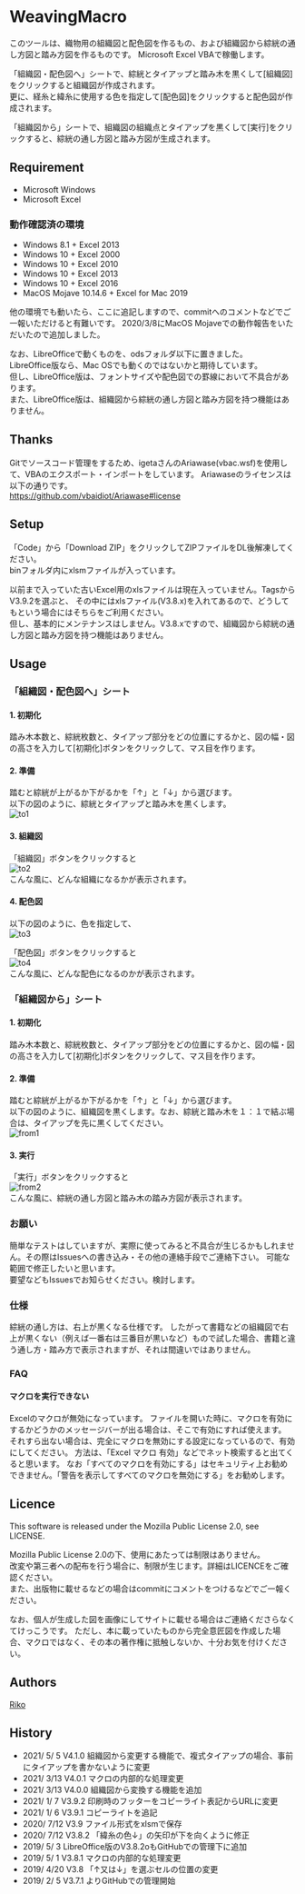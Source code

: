 # WeavingMacro
このツールは、織物用の組織図と配色図を作るもの、および組織図から綜絖の通し方図と踏み方図を作るものです。
Microsoft Excel VBAで稼働します。

「組織図・配色図へ」シートで、綜絖とタイアップと踏み木を黒くして[組織図]をクリックすると組織図が作成されます。  
更に、経糸と緯糸に使用する色を指定して[配色図]をクリックすると配色図が作成されます。

「組織図から」シートで、組織図の組織点とタイアップを黒くして[実行]をクリックすると、綜絖の通し方図と踏み方図が生成されます。

## Requirement
- Microsoft Windows
- Microsoft Excel

### 動作確認済の環境
- Windows 8.1 + Excel 2013
- Windows 10 + Excel 2000
- Windows 10 + Excel 2010
- Windows 10 + Excel 2013
- Windows 10 + Excel 2016
- MacOS Mojave 10.14.6 + Excel for Mac 2019

他の環境でも動いたら、ここに追記しますので、commitへのコメントなどでご一報いただけると有難いです。
2020/3/8にMacOS Mojaveでの動作報告をいただいたので追加しました。


なお、LibreOfficeで動くものを、odsフォルダ以下に置きました。   
LibreOffice版なら、Mac OSでも動くのではないかと期待しています。  
但し、LibreOffice版は、フォントサイズや配色図での罫線において不具合があります。  
また、LibreOffice版は、組織図から綜絖の通し方図と踏み方図を持つ機能はありません。


## Thanks

Gitでソースコード管理をするため、igetaさんのAriawase(vbac.wsf)を使用して、VBAのエクスポート・インポートをしています。
Ariawaseのライセンスは以下の通りです。  
https://github.com/vbaidiot/Ariawase#license


## Setup
「Code」から「Download ZIP」をクリックしてZIPファイルをDL後解凍してください。  
binフォルダ内にxlsmファイルが入っています。

以前まで入っていた古いExcel用のxlsファイルは現在入っていません。TagsからV3.9.2を選ぶと、
その中にはxlsファイル(V3.8.x)を入れてあるので、どうしてもという場合にはそちらをご利用ください。  
但し、基本的にメンテナンスはしません。V3.8.xですので、組織図から綜絖の通し方図と踏み方図を持つ機能はありません。

## Usage

### 「組織図・配色図へ」シート

#### 1. 初期化
踏み木本数と、綜絖枚数と、タイアップ部分をどの位置にするかと、図の幅・図の高さを入力して[初期化]ボタンをクリックして、マス目を作ります。

#### 2. 準備
踏むと綜絖が上がるか下がるかを「↑」と「↓」から選びます。  
以下の図のように、綜絖とタイアップと踏み木を黒くします。  
![to1](https://user-images.githubusercontent.com/47298391/111017049-8a457a00-83f4-11eb-85b0-889dc16f73af.png)  

#### 3. 組織図
「組織図」ボタンをクリックすると   
![to2](https://user-images.githubusercontent.com/47298391/111017052-90d3f180-83f4-11eb-8f0a-32eb1f9501a7.png)  
こんな風に、どんな組織になるかが表示されます。

#### 4. 配色図
以下の図のように、色を指定して、  
![to3](https://user-images.githubusercontent.com/47298391/111017055-93cee200-83f4-11eb-8c12-83e81321c39c.png)

「配色図」ボタンをクリックすると   
![to4](https://user-images.githubusercontent.com/47298391/111017061-96313c00-83f4-11eb-825b-f6dd59a4200c.png)  
こんな風に、どんな配色になるのかが表示されます。

### 「組織図から」シート

#### 1. 初期化
踏み木本数と、綜絖枚数と、タイアップ部分をどの位置にするかと、図の幅・図の高さを入力して[初期化]ボタンをクリックして、マス目を作ります。

#### 2. 準備
踏むと綜絖が上がるか下がるかを「↑」と「↓」から選びます。  
以下の図のように、組織図を黒くします。なお、綜絖と踏み木を１：１で結ぶ場合は、タイアップを先に黒くしてください。  
![from1](https://user-images.githubusercontent.com/47298391/117091797-5f91f500-ad97-11eb-84d2-5f85bc9df126.png)

#### 3. 実行
「実行」ボタンをクリックすると  
![from2](https://user-images.githubusercontent.com/47298391/111017067-9a5d5980-83f4-11eb-84e7-5357b4e9c608.png)  
こんな風に、綜絖の通し方図と踏み木の踏み方図が表示されます。

### お願い
簡単なテストはしていますが、実際に使ってみると不具合が生じるかもしれません。その際はIssuesへの書き込み・その他の連絡手段でご連絡下さい。
可能な範囲で修正したいと思います。  
要望などもIssuesでお知らせください。検討します。

### 仕様
綜絖の通し方は、右上が黒くなる仕様です。
したがって書籍などの組織図で右上が黒くない（例えば一番右は三番目が黒いなど）もので試した場合、書籍と違う通し方・踏み方で表示されますが、それは間違いではありません。

### FAQ

#### マクロを実行できない
Excelのマクロが無効になっています。
ファイルを開いた時に、マクロを有効にするかどうかのメッセージバーが出る場合は、そこで有効にすれば使えます。
それすら出ない場合は、完全にマクロを無効にする設定になっているので、有効にしてください。
方法は、「Excel マクロ 有効」などでネット検索すると出てくると思います。
なお「すべてのマクロを有効にする」はセキュリティ上お勧めできません。「警告を表示してすべてのマクロを無効にする」をお勧めします。

## Licence
This software is released under the Mozilla Public License 2.0, see LICENSE.

Mozilla Public License 2.0の下、使用にあたっては制限はありません。  
改変や第三者への配布を行う場合に、制限が生じます。詳細はLICENCEをご確認ください。  
また、出版物に載せるなどの場合はcommitにコメントをつけるなどでご一報ください。

なお、個人が生成した図を画像にしてサイトに載せる場合はご連絡くださらなくてけっこうです。
ただし、本に載っていたものから完全意匠図を作成した場合、マクロではなく、その本の著作権に抵触しないか、十分お気を付けください。

## Authors

[Riko](https://github.com/riko122)

## History

- 2021/ 5/ 5 V4.1.0 組織図から変更する機能で、複式タイアップの場合、事前にタイアップを書かないように変更
- 2021/ 3/13 V4.0.1 マクロの内部的な処理変更
- 2021/ 3/13 V4.0.0 組織図から変換する機能を追加
- 2021/ 1/ 7 V3.9.2 印刷時のフッターをコピーライト表記からURLに変更
- 2021/ 1/ 6 V3.9.1 コピーライトを追記
- 2020/ 7/12 V3.9   ファイル形式をxlsmで保存
- 2020/ 7/12 V3.8.2 「緯糸の色↓」の矢印が下を向くように修正
- 2019/ 5/ 3 LibreOffice版のV3.8.2oもGitHubでの管理下に追加
- 2019/ 5/ 1 V3.8.1 マクロの内部的な処理変更
- 2019/ 4/20 V3.8   「↑又は↓」を選ぶセルの位置の変更
- 2019/ 2/ 5 V3.7.1 よりGitHubでの管理開始
